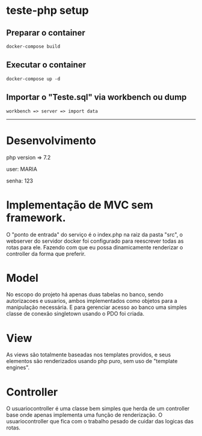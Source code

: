 # teste-php setup

## Preparar o container
```
docker-compose build
```

## Executar o container
```
docker-compose up -d
```
## Importar o "Teste.sql" via workbench ou dump
```
workbench => server => import data
```
---
# Desenvolvimento
php version => 7.2

user: MARIA

senha: 123

# Implementação de MVC sem framework.

O "ponto de entrada" do serviço é o index.php na raiz da pasta "src", o webserver do servidor docker foi configurado para reescrever todas as rotas para ele. Fazendo com que eu possa dinamicamente renderizar o controller da forma que preferir.

# Model 
No escopo do projeto há apenas duas tabelas no banco, sendo autorizacoes e usuarios, ambos implementados como objetos para a manipulação necessária. E para gerenciar acesso ao banco uma simples classe de conexão singletown usando o PDO foi criada.

# View
As views são totalmente baseadas nos templates providos, e seus elementos são renderizados usando php puro, sem uso de "template engines".

# Controller
O usuariocontroller é uma classe bem simples que herda de um controller base onde apenas implementa uma função de renderização. O usuariocontroller que fica com o trabalho pesado de cuidar das logicas das rotas.
